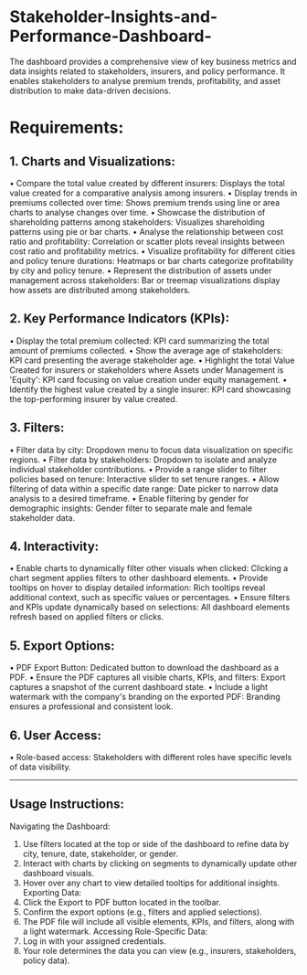# Stakeholder-Insights-and-Performance-Dashboard-
The dashboard provides a comprehensive view of key business metrics and data insights related to stakeholders, insurers, and policy performance. It enables stakeholders to analyse premium trends, profitability, and asset distribution to make data-driven decisions.
# Requirements:
## 1. Charts and Visualizations:
•	Compare the total value created by different insurers: Displays the total value created for a comparative analysis among insurers.
•	Display trends in premiums collected over time: Shows premium trends using line or area charts to analyse changes over time.
•	Showcase the distribution of shareholding patterns among stakeholders: Visualizes shareholding patterns using pie or bar charts.
•	Analyse the relationship between cost ratio and profitability: Correlation or scatter plots reveal insights between cost ratio and profitability metrics.
•	Visualize profitability for different cities and policy tenure durations: Heatmaps or bar charts categorize profitability by city and policy tenure.
•	Represent the distribution of assets under management across stakeholders: Bar or treemap visualizations display how assets are distributed among stakeholders.
## 2. Key Performance Indicators (KPIs):
•	Display the total premium collected: KPI card summarizing the total amount of premiums collected.
•	Show the average age of stakeholders: KPI card presenting the average stakeholder age.
•	Highlight the total Value Created for insurers or stakeholders where Assets under Management is 'Equity': KPI card focusing on value creation under equity management.
•	Identify the highest value created by a single insurer: KPI card showcasing the top-performing insurer by value created.
## 3. Filters:
•	Filter data by city: Dropdown menu to focus data visualization on specific regions.
•	Filter data by stakeholders: Dropdown to isolate and analyze individual stakeholder contributions.
•	Provide a range slider to filter policies based on tenure: Interactive slider to set tenure ranges.
•	Allow filtering of data within a specific date range: Date picker to narrow data analysis to a desired timeframe.
•	Enable filtering by gender for demographic insights: Gender filter to separate male and female stakeholder data.
## 4. Interactivity:
•	Enable charts to dynamically filter other visuals when clicked: Clicking a chart segment applies filters to other dashboard elements.
•	Provide tooltips on hover to display detailed information: Rich tooltips reveal additional context, such as specific values or percentages.
•	Ensure filters and KPIs update dynamically based on selections: All dashboard elements refresh based on applied filters or clicks.
## 5. Export Options:
•	PDF Export Button: Dedicated button to download the dashboard as a PDF.
•	Ensure the PDF captures all visible charts, KPIs, and filters: Export captures a snapshot of the current dashboard state.
•	Include a light watermark with the company's branding on the exported PDF: Branding ensures a professional and consistent look.
## 6. User Access:
•	Role-based access: Stakeholders with different roles have specific levels of data visibility.
________________________________________
## Usage Instructions:
Navigating the Dashboard:
1.	Use filters located at the top or side of the dashboard to refine data by city, tenure, date, stakeholder, or gender.
2.	Interact with charts by clicking on segments to dynamically update other dashboard visuals.
3.	Hover over any chart to view detailed tooltips for additional insights.
Exporting Data:
1.	Click the Export to PDF button located in the toolbar.
2.	Confirm the export options (e.g., filters and applied selections).
3.	The PDF file will include all visible elements, KPIs, and filters, along with a light watermark.
Accessing Role-Specific Data:
1.	Log in with your assigned credentials.
2.	Your role determines the data you can view (e.g., insurers, stakeholders, policy data).



